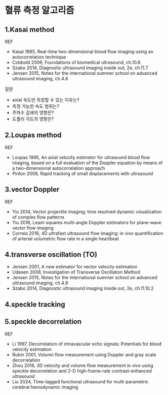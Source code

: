 # 혈류 측정 알고리즘

## 1.Kasai method
REF
- Kasai 1985, Real-time two-dimensional blood flow imaging using an autocorrelation technique
- Cobbold 2006, Foundations of biomedical ultrasound, ch.10.8
- Szabo 2014, Diagnostic ultrasound imaging inside out, 2e, ch.11.7
- Jensen 2015, Notes for the international summer school on advanced ultrasound imaging, ch.4.8

질문
- axial 속도만 측정할 수 있는 이유는?
- 측정 가능한 속도 범위는?
- 주파수 감쇄의 영향은?
- 도플러 각도의 영향은?

## 2.Loupas method
REF
- Loupas 1995, An axial velocity estimator for ultrasound blood flow imaging, based on a full evaluation of the Doppler equation by means of a two-dimensional autocorrelation approach
- Pinton 2006, Rapid tracking of small displacements with ultrasound

## 3.vector Doppler
REF
- Yiu 2014, Vector projectile imaging; time resolved dynamic visualization of complex flow patterns
- Yiu 2016, Least-squares multi-angle Doppler estimators for plane-wave vector flow imaging
- Correia 2016, 4D ultrafast ultrasound flow imaging: in vivo quantification of arterial volumetric flow rate in a single heartbeat

## 4.transverse oscillation (TO)
- Jensen 2001, A new estimator for vector velocity estimation
- Udesen 2006, Investigation of Transverse Oscillation Method
- Jensen 2015, Notes for the international summer school on advanced ultrasound imaging, ch.4.9
- Szabo 2014, Diagnostic ultrasound imaging inside out, 2e, ch.11.10.2

## 4.speckle tracking

## 5.speckle decorrelation
REF
- Li 1997, Decorrelation of intravascular echo signals; Potentials for blood velocity estimation
- Rubin 2001, Volumn flow measurement using Doppler and gray scale decorrelation
- Zhou 2018, 3D velocity and volume flow measurement in vivo using speckle decorrelation and 2-D high-frame-rate contrast-enhanced ultrasound
- Liu 2024, Time-lagged functional ultrasound for multi-parametric cerebral hemodynamic imaging


